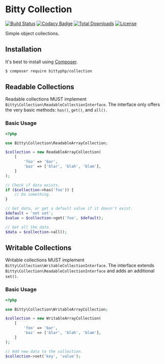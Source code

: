 # Bitty Collection

[![Build Status](https://travis-ci.org/bittyphp/collection.svg?branch=master)](https://travis-ci.org/bittyphp/collection)
[![Codacy Badge](https://api.codacy.com/project/badge/Coverage/4af9a543ef534b0986e8c30a23b7ebd5)](https://www.codacy.com/app/bittyphp/collection)
[![Total Downloads](https://poser.pugx.org/bittyphp/collection/downloads)](https://packagist.org/packages/bittyphp/collection)
[![License](https://poser.pugx.org/bittyphp/collection/license)](https://packagist.org/packages/bittyphp/collection)

Simple object collections.

## Installation

It's best to install using [Composer](https://getcomposer.org/).

```sh
$ composer require bittyphp/collection
```

## Readable Collections

Readable collections MUST implement `Bitty\Collection\ReadableCollectionInterface`. The interface only offers the very basic methods: `has()`, `get()`, and `all()`.

### Basic Usage

```php
<?php

use Bitty\Collection\ReadableArrayCollection;

$collection = new ReadableArrayCollection(
    [
        'foo' => 'bar',
        'baz' => ['blar', 'blah', 'blam'],
    ]
);

// Check if data exists.
if ($collection->has('foo')) {
    // Do something.
}

// Get data, or get a default value if it doesn't exist.
$default = 'not set';
$value = $collection->get('foo', $default);

// Get all the data.
$data = $collection->all();

```

## Writable Collections

Writable collections MUST implement `Bitty\Collection\WritableCollectionInterface`. The interface extends `Bitty\Collection\ReadableCollectionInterface` and adds an additional `set()`.

### Basic Usage

```php
<?php

use Bitty\Collection\WritableArrayCollection;

$collection = new WritableArrayCollection(
    [
        'foo' => 'bar',
        'baz' => ['blar', 'blah', 'blam'],
    ]
);

// Add new data to the collection.
$collection->set('key', 'value');

```
